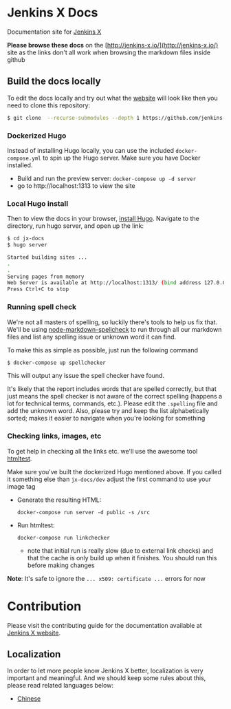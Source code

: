 # Jenkins X Docs

Documentation site for [Jenkins X](http://jenkins-x.io/)

**Please browse these docs** on the [http://jenkins-x.io/](http://jenkins-x.io/) site as the links don't all work when browsing the markdown files inside github


## Build the docs locally

To edit the docs locally and try out what the [website](http://jenkins-x.io/) will look like then you need to clone this repository:

```bash
$ git clone  --recurse-submodules --depth 1 https://github.com/jenkins-x/jx-docs.git
```

### Dockerized Hugo

Instead of installing Hugo locally, you can use the included `docker-compose.yml` to spin up the Hugo server. Make sure you have Docker installed.

* Build and run the preview server: `docker-compose up -d server`
* go to http://localhost:1313 to view the site

### Local Hugo install

Then to view the docs in your browser, [install Hugo](https://gohugo.io/getting-started/installing).
Navigate to the directory, run hugo server, and open up the link:

```bash
$ cd jx-docs
$ hugo server

Started building sites ...
.
.
Serving pages from memory
Web Server is available at http://localhost:1313/ (bind address 127.0.0.1)
Press Ctrl+C to stop
```
### Running spell check

We're not all masters of spelling, so luckily there's tools to help us fix that. We'll be using [node-markdown-spellcheck](https://github.com/lukeapage/node-markdown-spellcheck) to run through all our markdown files and list any spelling issue or unknown word it can find.

To make this as simple as possible, just run the following command

```bash
$ docker-compose up spellchecker
```

This will output any issue the spell checker have found.

It's likely that the report includes words that are spelled correctly, but that just means the spell checker is not aware of the correct spelling (happens a lot for technical terms, commands, etc.). Please edit the `.spelling` file and add the unknown word.
Also, please try and keep the list alphabetically sorted; makes it easier to navigate when you're looking for something

### Checking links, images, etc

To get help in checking all the links etc. we'll use the awesome tool [htmltest](https://github.com/wjdp/htmltest).

Make sure you've built the dockerized Hugo mentioned above. If you called it something else than `jx-docs/dev` adjust the first command to use your image tag
* Generate the resulting HTML:
  ```
  docker-compose run server -d public -s /src
  ```
* Run htmltest:
  ```
  docker-compose run linkchecker
  ```
  * note that initial run is really slow (due to external link checks) and that the cache is only build up when it finishes. You should run this before making changes

**Note**: It's safe to ignore the `... x509: certificate ...` errors for now

# Contribution

Please visit the contributing guide for the documentation available at [Jenkins X website](https://jenkins-x.io/contribute/documentation/).

## Localization

In order to let more people know Jenkins X better, localization is very important and meaningful. And we should keep some rules about this, please read related languages below:

* [Chinese](Localization_Chinese.md)
